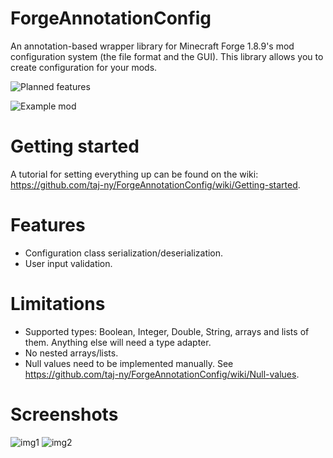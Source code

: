 # ForgeAnnotationConfig
An annotation-based wrapper library for Minecraft Forge 1.8.9's mod configuration system (the file format and the GUI). This library allows you to create configuration for your mods.

![Planned features](https://github.com/taj-ny/ForgeAnnotationConfig/projects/1)

![Example mod](https://github.com/taj-ny/ForgeAnnotationConfigExample)

# Getting started
A tutorial for setting everything up can be found on the wiki: https://github.com/taj-ny/ForgeAnnotationConfig/wiki/Getting-started.

# Features
- Configuration class serialization/deserialization.
- User input validation.

# Limitations
- Supported types: Boolean, Integer, Double, String, arrays and lists of them. Anything else will need a type adapter.
- No nested arrays/lists.
- Null values need to be implemented manually. See https://github.com/taj-ny/ForgeAnnotationConfig/wiki/Null-values.

# Screenshots
![img1](https://user-images.githubusercontent.com/79316397/166160477-34fcc571-1a52-4719-a0fb-c86a616a094e.png)
![img2](https://user-images.githubusercontent.com/79316397/166160505-bd16415e-73ab-4413-b60d-544f8241ead7.png)
